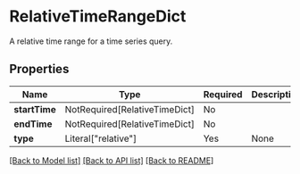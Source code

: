 # RelativeTimeRangeDict

A relative time range for a time series query.


## Properties
| Name | Type | Required | Description |
| ------------ | ------------- | ------------- | ------------- |
**startTime** | NotRequired[RelativeTimeDict] | No |  |
**endTime** | NotRequired[RelativeTimeDict] | No |  |
**type** | Literal["relative"] | Yes | None |


[[Back to Model list]](../../../README.md#models-v1-link) [[Back to API list]](../../README.md#documentation-for-api-endpoints) [[Back to README]](../../README.md)
